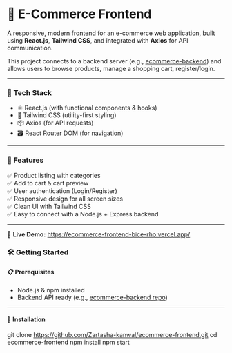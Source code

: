 # 🛒 E-Commerce Frontend

A responsive, modern frontend for an e-commerce web application, built using **React.js**, **Tailwind CSS**, and  integrated with **Axios** for API communication.

This project connects to a backend server (e.g., [ecommerce-backend](https://github.com/Zartasha-kanwal/ecommerce-backend)) and allows users to browse products, manage a shopping cart, register/login.

---

### 🧪 Tech Stack

- ⚛️ React.js (with functional components & hooks)
- 🎨 Tailwind CSS (utility-first styling)
- 📦 Axios (for API requests)
- 🗃️ React Router DOM (for navigation)

---

### 🚀 Features

✅ Product listing with categories  
✅ Add to cart & cart preview  
✅ User authentication (Login/Register)  
✅ Responsive design for all screen sizes  
✅ Clean UI with Tailwind CSS  
✅ Easy to connect with a Node.js + Express backend  

---


🚀 **Live Demo:**  https://ecommerce-frontend-bice-rho.vercel.app/


### 🛠️ Getting Started

#### 📋 Prerequisites

- Node.js & npm installed
- Backend API ready (e.g., [ecommerce-backend repo](https://github.com/Zartasha-kanwal/ecommerce-backend))

---

#### 🧾 Installation

git clone https://github.com/Zartasha-kanwal/ecommerce-frontend.git
cd ecommerce-frontend
npm install
npm start

